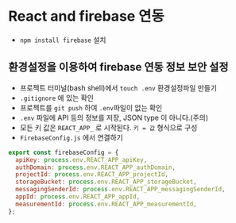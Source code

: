 # React and firebase 연동

- `npm install firebase` 설치

## 환경설정을 이용하여 firebase 연동 정보 보안 설정

- 프로젝트 터미널(bash shell)에서 `touch .env` 환경설정파일 만들기
- `.gitignore` 에 있는 확인
- 프로젝트를 `git push` 하여 `.env`파일이 없는 확인
- `.env` 파일에 API 등의 정보를 저장, JSON type 이 아니다.(주의)
- 모든 키 값은 `REACT_APP_` 로 시작된다. `키 = 값` 형식으로 구성
- `FirebaseConfig.js` 에서 연결하기

```js
export const firebaseConfig = {
  apiKey: process.env.REACT_APP_apiKey,
  authDomain: process.env.REACT_APP_authDomain,
  projectId: process.env.REACT_APP_projectId,
  storageBucket: process.env.REACT_APP_storageBucket,
  messagingSenderId: process.env.REACT_APP_messagingSenderId,
  appId: process.env.REACT_APP_appId,
  measurementId: process.env.REACT_APP_measurementId,
};
```
